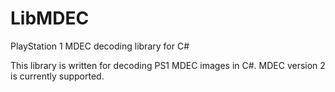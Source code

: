 # LibMDEC
PlayStation 1 MDEC decoding library for C#

This library is written for decoding PS1 MDEC images in C#. MDEC version 2 is currently supported.
